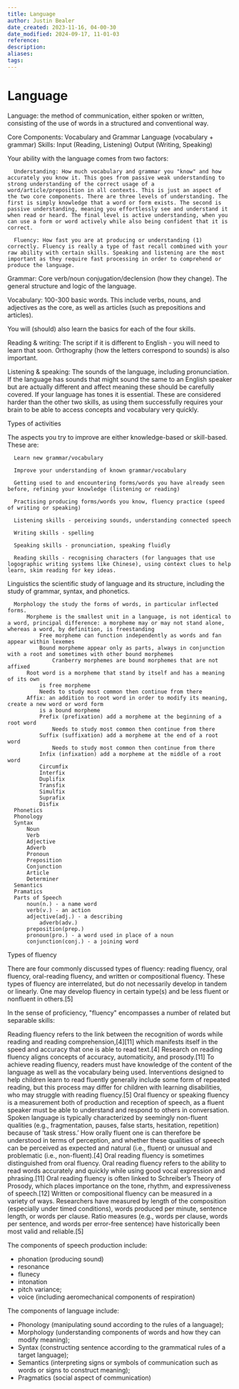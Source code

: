 ```yaml
---
title: Language
author: Justin Bealer
date_created: 2023-11-16, 04-00-30
date_modified: 2024-09-17, 11-01-03
reference: 
description: 
aliases: 
tags: 
---
```

# Language

Language: the method of communication, either spoken or written, consisting of the use of words in a structured and conventional way.
  
  Core Components: Vocabulary and Grammar
      Language (vocabulary + grammar) Skills:
          Input (Reading, Listening) Output (Writing, Speaking)
  
  Your ability with the language comes from two factors:
      
      Understanding: How much vocabulary and grammar you "know" and how accurately you know it. This goes from passive weak understanding to strong understanding of the correct usage of a word/article/preposition in all contexts. This is just an aspect of the two core components. There are three levels of understanding. The first is simply knowledge that a word or form exists. The second is passive understanding, meaning you effortlessly see and understand it when read or heard. The final level is active understanding, when you can use a form or word actively while also being confident that it is correct.
      
      Fluency: How fast you are at producing or understanding (1) correctly. Fluency is really a type of fast recall combined with your raw ability with certain skills. Speaking and listening are the most important as they require fast processing in order to comprehend or produce the language.
      
  Grammar: Core verb/noun conjugation/declension (how they change). The general structure and logic of the language.

  Vocabulary: 100-300 basic words. This include verbs, nouns, and adjectives as the core, as well as articles (such as prepositions and articles).

  You will (should) also learn the basics for each of the four skills.

  Reading & writing: The script if it is different to English - you will need to learn that soon. Orthography (how the letters correspond to sounds) is also important.
  
  Listening & speaking: The sounds of the language, including pronunciation. If the language has sounds that might sound the same to an English speaker but are actually different and affect meaning these should be carefully covered. If your language has tones it is essential. These are considered harder than the other two skills, as using them successfully requires your brain to be able to access concepts and vocabulary very quickly.
  
  
  Types of activities

  The aspects you try to improve are either knowledge-based or skill-based. These are:
  
      Learn new grammar/vocabulary
  
      Improve your understanding of known grammar/vocabulary
  
      Getting used to and encountering forms/words you have already seen before, refining your knowledge (listening or reading)
  
      Practising producing forms/words you know, fluency practice (speed of writing or speaking)
  
      Listening skills - perceiving sounds, understanding connected speech
  
      Writing skills - spelling
  
      Speaking skills - pronunciation, speaking fluidly
  
      Reading skills - recognising characters (for languages that use logographic writing systems like Chinese), using context clues to help learn, skim reading for key ideas.


  
  
  
  Linguistics the scientific study of language and its structure, including the study of grammar, syntax, and phonetics.
  
      Morphology the study the forms of words, in particular inflected forms.
          Morpheme is the smallest unit in a language, is not identical to a word, principal difference: a morpheme may or may not stand alone, whereas a word, by definition, is freestanding
              Free morpheme can function independently as words and fan appear within lexemes
              Bound morpheme appear only as parts, always in conjunction with a root and sometimes with other bound morphemes
                  Cranberry morphemes are bound morphemes that are not affixed
          Root word is a morpheme that stand by itself and has a meaning of its own
              is free morpheme 
              Needs to study most common then continue from there
          Affix: an addition to root word in order to modify its meaning, create a new word or word form
              is a bound morpheme
              Prefix (prefixation) add a morpheme at the beginning of a root word
                  Needs to study most common then continue from there
              Suffix (suffixation) add a morpheme at the end of a root word
                  Needs to study most common then continue from there
              Infix (infixation) add a morpheme at the middle of a root word
              Circumfix
              Interfix
              Duplifix
              Transfix
              Simulfix
              Suprafix
              Disfix
      Phonetics
      Phonology
      Syntax
          Noun
          Verb
          Adjective
          Adverb
          Pronoun
          Preposition
          Conjunction
          Article
          Determiner
      Semantics
      Pramatics
      Parts of Speech
          noun(n.) - a name word
          verb(v.) - an action
          adjective(adj.) - a describing
              adverb(adv.)
          preposition(prep.)
          pronoun(pro.) - a word used in place of a noun
          conjunction(conj.) - a joining word 

Types of fluency

There are four commonly discussed types of fluency: reading fluency, oral fluency, oral-reading fluency, and written or compositional fluency. These types of fluency are interrelated, but do not necessarily develop in tandem or linearly. One may develop fluency in certain type(s) and be less fluent or nonfluent in others.[5]

In the sense of proficiency, "fluency" encompasses a number of related but separable skills:

Reading fluency refers to the link between the recognition of words while reading and reading comprehension,[4][11] which manifests itself in the speed and accuracy that one is able to read text.[4] Research on reading fluency aligns concepts of accuracy, automaticity, and prosody.[11] To achieve reading fluency, readers must have knowledge of the content of the language as well as the vocabulary being used. Interventions designed to help children learn to read fluently generally include some form of repeated reading, but this process may differ for children with learning disabilities, who may struggle with reading fluency.[5]
Oral fluency or speaking fluency is a measurement both of production and reception of speech, as a fluent speaker must be able to understand and respond to others in conversation. Spoken language is typically characterized by seemingly non-fluent qualities (e.g., fragmentation, pauses, false starts, hesitation, repetition) because of ‘task stress.’ How orally fluent one is can therefore be understood in terms of perception, and whether these qualities of speech can be perceived as expected and natural (i.e., fluent) or unusual and problematic (i.e., non-fluent).[4]
Oral reading fluency is sometimes distinguished from oral fluency. Oral reading fluency refers to the ability to read words accurately and quickly while using good vocal expression and phrasing.[11] Oral reading fluency is often linked to Schreiber’s Theory of Prosody, which places importance on the tone, rhythm, and expressiveness of speech.[12]
Written or compositional fluency can be measured in a variety of ways. Researchers have measured by length of the composition (especially under timed conditions), words produced per minute, sentence length, or words per clause. Ratio measures (e.g., words per clause, words per sentence, and words per error-free sentence) have historically been most valid and reliable.[5]

The components of speech production include:
- phonation (producing sound)
- resonance
- flunecy
- intonation
- pitch variance;
- voice (including aeromechanical components of respiration)

The components of language include:
- Phonology (manipulating sound according to the rules of a language);
- Morphology (understanding components of words and how they can modify meaning);
- Syntax (constructing sentence according to the grammatical rules of a target
language);
- Semantics (interpreting signs or symbols of communication such as words or
signs to construct meaning);
- Pragmatics (social aspect of communication)
